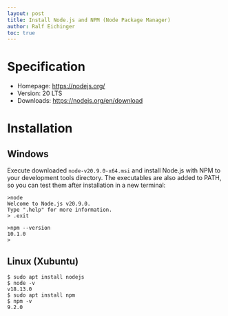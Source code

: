 ```yaml
---
layout: post
title: Install Node.js and NPM (Node Package Manager)
author: Ralf Eichinger
toc: true
---
```


# Specification

* Homepage: <https://nodejs.org/>
* Version: 20 LTS
* Downloads: <https://nodejs.org/en/download>

# Installation

## Windows

Execute downloaded `node-v20.9.0-x64.msi` and install Node.js with NPM to your development tools directory.
The executables are also added to PATH, so you can test them after installation in a new terminal:

```
>node
Welcome to Node.js v20.9.0.
Type ".help" for more information.
> .exit

>npm --version
10.1.0
>
```

## Linux (Xubuntu)

```shell
$ sudo apt install nodejs
$ node -v
v18.13.0
$ sudo apt install npm
$ npm -v
9.2.0
```
